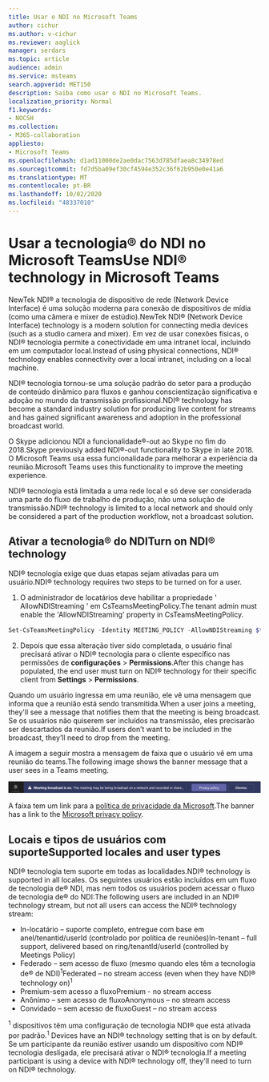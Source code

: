 ```yaml
---
title: Usar o NDI no Microsoft Teams
author: cichur
ms.author: v-cichur
ms.reviewer: aaglick
manager: serdars
ms.topic: article
audience: admin
ms.service: msteams
search.appverid: MET150
description: Saiba como usar o NDI no Microsoft Teams.
localization_priority: Normal
f1.keywords:
- NOCSH
ms.collection:
- M365-collaboration
appliesto:
- Microsoft Teams
ms.openlocfilehash: d1ad11000de2ae0dac7563d785dfaea8c34978ed
ms.sourcegitcommit: fd7d5ba09ef30cf4594e352c36f62b950e0e41a6
ms.translationtype: MT
ms.contentlocale: pt-BR
ms.lasthandoff: 10/02/2020
ms.locfileid: "48337010"
---
```

# <a name="use-ndi-technology-in-microsoft-teams"></a><span data-ttu-id="2a0af-103">Usar a tecnologia® do NDI no Microsoft Teams</span><span class="sxs-lookup"><span data-stu-id="2a0af-103">Use NDI® technology in Microsoft Teams</span></span>

 <span data-ttu-id="2a0af-104">NewTek NDI® a tecnologia de dispositivo de rede (Network Device Interface) é uma solução moderna para conexão de dispositivos de mídia (como uma câmera e mixer de estúdio).</span><span class="sxs-lookup"><span data-stu-id="2a0af-104">NewTek NDI® (Network Device Interface) technology is a modern solution for connecting media devices (such as a studio camera and mixer).</span></span> <span data-ttu-id="2a0af-105">Em vez de usar conexões físicas, o NDI® tecnologia permite a conectividade em uma intranet local, incluindo em um computador local.</span><span class="sxs-lookup"><span data-stu-id="2a0af-105">Instead of using physical connections, NDI® technology enables connectivity over a local intranet, including on a local machine.</span></span>

<span data-ttu-id="2a0af-106">NDI® tecnologia tornou-se uma solução padrão do setor para a produção de conteúdo dinâmico para fluxos e ganhou conscientização significativa e adoção no mundo da transmissão profissional.</span><span class="sxs-lookup"><span data-stu-id="2a0af-106">NDI® technology has become a standard industry solution for producing live content for streams and has gained significant awareness and adoption in the professional broadcast world.</span></span>

<span data-ttu-id="2a0af-107">O Skype adicionou NDI a funcionalidade®-out ao Skype no fim do 2018.</span><span class="sxs-lookup"><span data-stu-id="2a0af-107">Skype previously added NDI®-out functionality to Skype in late 2018.</span></span> <span data-ttu-id="2a0af-108">O Microsoft Teams usa essa funcionalidade para melhorar a experiência da reunião.</span><span class="sxs-lookup"><span data-stu-id="2a0af-108">Microsoft Teams uses this functionality to improve the meeting experience.</span></span>

<span data-ttu-id="2a0af-109">NDI® tecnologia está limitada a uma rede local e só deve ser considerada uma parte do fluxo de trabalho de produção, não uma solução de transmissão.</span><span class="sxs-lookup"><span data-stu-id="2a0af-109">NDI® technology is limited to a local network and should only be considered a part of the production workflow, not a broadcast solution.</span></span>

## <a name="turn-on-ndi-technology"></a><span data-ttu-id="2a0af-110">Ativar a tecnologia® do NDI</span><span class="sxs-lookup"><span data-stu-id="2a0af-110">Turn on NDI® technology</span></span>

<span data-ttu-id="2a0af-111">NDI® tecnologia exige que duas etapas sejam ativadas para um usuário.</span><span class="sxs-lookup"><span data-stu-id="2a0af-111">NDI® technology requires two steps to be turned on for a user.</span></span>

1. <span data-ttu-id="2a0af-112">O administrador de locatários deve habilitar a propriedade ' AllowNDIStreaming ' em CsTeamsMeetingPolicy.</span><span class="sxs-lookup"><span data-stu-id="2a0af-112">The tenant admin must enable the 'AllowNDIStreaming' property in CsTeamsMeetingPolicy.</span></span>

```PowerShell
Set-CsTeamsMeetingPolicy -Identity MEETING_POLICY -AllowNDIStreaming $true
```

2. <span data-ttu-id="2a0af-113">Depois que essa alteração tiver sido completada, o usuário final precisará ativar o NDI® tecnologia para o cliente específico nas permissões de **configurações**  >  **Permissions**.</span><span class="sxs-lookup"><span data-stu-id="2a0af-113">After this change has populated, the end user must turn on NDI® technology for their specific client from **Settings** > **Permissions**.</span></span>

<span data-ttu-id="2a0af-114">Quando um usuário ingressa em uma reunião, ele vê uma mensagem que informa que a reunião está sendo transmitida.</span><span class="sxs-lookup"><span data-stu-id="2a0af-114">When a user joins a meeting, they'll see a message that notifies them that the meeting is being broadcast.</span></span> <span data-ttu-id="2a0af-115">Se os usuários não quiserem ser incluídos na transmissão, eles precisarão ser descartados da reunião.</span><span class="sxs-lookup"><span data-stu-id="2a0af-115">If users don’t want to be included in the broadcast, they’ll need to drop from the meeting.</span></span>

<span data-ttu-id="2a0af-116">A imagem a seguir mostra a mensagem de faixa que o usuário vê em uma reunião do teams.</span><span class="sxs-lookup"><span data-stu-id="2a0af-116">The following image shows the banner message that a user sees in a Teams meeting.</span></span>

![Ele NDI® faixa de tecnologia que é exibida em uma reunião de equipe.](media/NDI-disclosure.png)

<span data-ttu-id="2a0af-118">A faixa tem um link para a [política de privacidade da Microsoft](https://aka.ms/teamsprivacy).</span><span class="sxs-lookup"><span data-stu-id="2a0af-118">The banner has a link to the [Microsoft privacy policy](https://aka.ms/teamsprivacy).</span></span>

## <a name="supported-locales-and-user-types"></a><span data-ttu-id="2a0af-119">Locais e tipos de usuários com suporte</span><span class="sxs-lookup"><span data-stu-id="2a0af-119">Supported locales and user types</span></span>

<span data-ttu-id="2a0af-120">NDI® tecnologia tem suporte em todas as localidades.</span><span class="sxs-lookup"><span data-stu-id="2a0af-120">NDI® technology is supported in all locales.</span></span> <span data-ttu-id="2a0af-121">Os seguintes usuários estão incluídos em um fluxo de tecnologia de® NDI, mas nem todos os usuários podem acessar o fluxo de tecnologia de® do NDI:</span><span class="sxs-lookup"><span data-stu-id="2a0af-121">The following users are included in an NDI® technology stream, but not all users can access the NDI® technology stream:</span></span>

- <span data-ttu-id="2a0af-122">In-locatário – suporte completo, entregue com base em anel/tenantid/userId (controlado por política de reuniões)</span><span class="sxs-lookup"><span data-stu-id="2a0af-122">In-tenant – full support, delivered based on ring/tenantId/userId (controlled by Meetings Policy)</span></span>
- <span data-ttu-id="2a0af-123">Federado – sem acesso de fluxo (mesmo quando eles têm a tecnologia de® de NDI)<sup>1</sup></span><span class="sxs-lookup"><span data-stu-id="2a0af-123">Federated – no stream access (even when they have NDI® technology on)<sup>1</sup></span></span>
- <span data-ttu-id="2a0af-124">Premium-sem acesso a fluxo</span><span class="sxs-lookup"><span data-stu-id="2a0af-124">Premium - no stream access</span></span>
- <span data-ttu-id="2a0af-125">Anônimo – sem acesso de fluxo</span><span class="sxs-lookup"><span data-stu-id="2a0af-125">Anonymous – no stream access</span></span>
- <span data-ttu-id="2a0af-126">Convidado – sem acesso de fluxo</span><span class="sxs-lookup"><span data-stu-id="2a0af-126">Guest – no stream access</span></span>  

<span data-ttu-id="2a0af-127"><sup>1</sup> dispositivos têm uma configuração de tecnologia NDI® que está ativada por padrão.</span><span class="sxs-lookup"><span data-stu-id="2a0af-127"><sup>1</sup> Devices have an NDI® technology setting that is on by default.</span></span> <span data-ttu-id="2a0af-128">Se um participante da reunião estiver usando um dispositivo com NDI® tecnologia desligada, ele precisará ativar o NDI® tecnologia.</span><span class="sxs-lookup"><span data-stu-id="2a0af-128">If a meeting participant is using a device with NDI® technology off, they'll need to turn on NDI® technology.</span></span>

